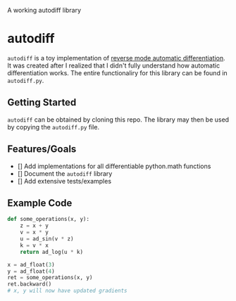 A working autodiff library

# autodiff

`autodiff` is a toy implementation of [reverse mode automatic differentiation](https://en.wikipedia.org/wiki/Automatic_differentiation#Reverse_accumulation).
It was created after I realized that I didn't fully understand how automatic differentiation works.
The entire functionaliry for this library can be found in `autodiff.py`.

## Getting Started
`autodiff` can be obtained by cloning this repo.
The library may then be used by copying the `autodiff.py` file.

## Features/Goals
- [] Add implementations for all differentiable python.math functions 
- [] Document the `autodiff` library
- [] Add extensive tests/examples

## Example Code
```python
def some_operations(x, y):
    z = x + y
    v = x * y
    u = ad_sin(v * z)
    k = v * x
    return ad_log(u * k)

x = ad_float(3)
y = ad_float(4)
ret = some_operations(x, y)
ret.backward()
# x, y will now have updated gradients
```